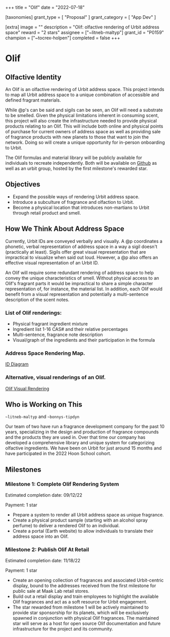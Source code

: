 +++
title = "Olif"
date = "2022-07-18"

[taxonomies]
grant_type = [ "Proposal" ]
grant_category = [ "App Dev" ]

[extra]
image = ""
description = "Olif: olfactive rendering of Urbit address space"
reward = "2 stars"
assignee = ["~litneb-maltyp"]
grant_id = "P0159"
champion = ["~tocrex-holpen"]
completed = false
+++

# Olif

## Olfactive Identity

An Olif is an olfactive rendering of Urbit address space. This project intends to map all Urbit address space to a unique combination of
accessible and defined fragrant materials.

While @p's can be said and sigils can be seen, an Olif will need a substrate to be smelled. Given the physical limitations inherent in
consuming scent, this project will also create the infrastructure needed to provide physical products relating to an Olif. This will include
both online and physical points of purchase for current owners of address space as well as providing sale of fragrance products with new
planets to those that want to join the network. Doing so will create a unique opportunity for in-person onboarding to Urbit.

The Olif formulas and material library will be publicly available for individuals to recreate independently. Both will be available on
[Github](https://github.com/Olif-ID) as well as an urbit group, hosted by the first milestone's rewarded star.

## Objectives

 - Expand the possible ways of rendering Urbit address space.  
 - Introduce a subculture of fragrance and olfaction to Urbit. 
 - Become a physical location that introduces non-martians to Urbit through retail product and smell.

## How We Think About Address Space
 
Currently, Urbit IDs are conveyed verbally and visually. A @p coordinates a phonetic, verbal representation of address space in a way a
sigil doesn't (practically at least). Sigils offer great visual representation that are impractical to visualize when said out loud.
However, a @p also offers an effective visual representation of an Urbit ID.

An Olif will require some redundant rendering of address space to help convey the unique characteristics of smell. Without physical access
to an Olif's fragrant parts it would be impractical to share a simple character representation of, for instance, the material list. In
addition, each Olif would benefit from a visual representation and potentially a multi-sentence description of the scent notes. 

### List of Olif renderings:

 - Physical fragrant ingredient mixture
 - Ingredient list 1-16 CAS# and their relative percentages
 - Multi-sentence, fragrance note description
 - Visual/graph of the ingredients and their participation in the formula

### Address Space Rendering Map.
[ID Diagram](https://ahlmark.sfo3.digitaloceanspaces.com/litneb-maltyp/2022.7.05..19.21.19-image.png)


### Alternative, visual renderings of an Olif.
[Olif Visual Rendering](https://ahlmark.sfo3.digitaloceanspaces.com/litneb-maltyp/2022.7.26..00.51.46-image.png)


## Who is Working on This

`~litneb-maltyp` and `~bonnys-tipdyn`

Our team of two have run a fragrance development company for the past 10 years, specializing in the design and production of fragrance
compounds and the products they are used in. Over that time our company has developed a comprehensive library and unique system for
categorizing olfactive ingredients. We have been on Urbit for just around 15 months and have participated in the 2022 Hoon School cohort.

## Milestones 

### Milestone 1: Complete Olif Rendering System

Estimated completion date: 09/12/22

Payment: 1 star

 - Prepare a system to render all Urbit address space as unique fragrance.
 - Create a physical product sample (starting with an alcohol spray perfume) to deliver a rendered Olif to an individual.
 - Create a portal (Earth website) to allow individuals to translate their address space into an Olif.

### Milestone 2: Publish Olif At Retail

Estimated completion date: 11/18/22

Payment: 1 star

- Create an opening collection of fragrances and associated Urbit-centric display, bound to the addresses received from the first milestone
  for public sale at Maak Lab retail stores.
- Build out a retail display and train employees to highlight the available Olif fragrances and act as a soft resource for Urbit engagement.
- The star rewarded from milestone 1 will be actively maintained to provide star sponsorship for its planets, which will be exclusively
  spawned in conjunction with physical Olif fragrances. The maintained star will serve as a host for open source Olif documentation and
  future infrastructure for the project and its community.

